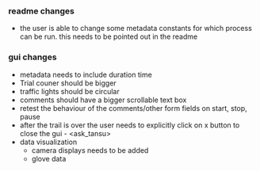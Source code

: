 ### readme changes
- the user is able to change some metadata constants for which process can be run. this needs to be pointed out in the readme

### gui changes
- metadata needs to include duration time
- Trial couner should be bigger 
- traffic lights should be circular
- comments should have a bigger scrollable text box
- retest the behaviour of the comments/other form fields on start, stop, pause
- after the trail is over the user needs to explicitly click on x button to close the gui - <ask_tansu>
- data visualization 
    - camera displays needs to be added
    - glove data 
